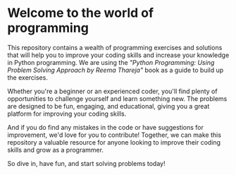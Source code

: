 # Welcome to the world of programming

This repository contains a wealth of programming exercises and solutions that will help you to improve your coding skills and increase your knowledge in Python programming. We are using the  *"Python Programming: Using Problem Solving Approach by Reema Thareja"*  book as a guide to build up the exercises.

Whether you're a beginner or an experienced coder, you'll find plenty of opportunities to challenge yourself and learn something new. The problems are designed to be fun, engaging, and educational, giving you a great platform for improving your coding skills.

And if you do find any mistakes in the code or have suggestions for improvement, we'd love for you to contribute! Together, we can make this repository a valuable resource for anyone looking to improve their coding skills and grow as a programmer.

So dive in, have fun, and start solving problems today!
